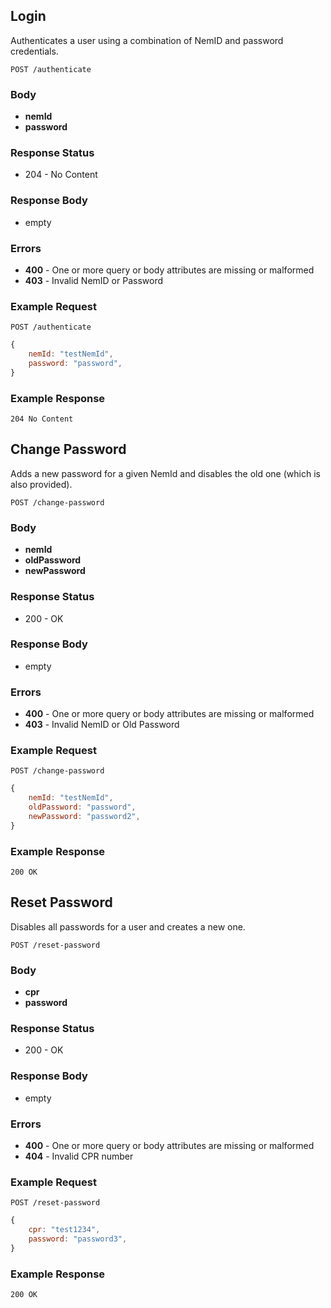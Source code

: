 ## Login
Authenticates a user using a combination of
NemID and password credentials.

`POST /authenticate`

### Body
- **nemId**
- **password**

### Response Status
- 204 - No Content

### Response Body
- empty

### Errors
- **400** - One or more query or body attributes are missing or malformed
- **403** - Invalid NemID or Password

### Example Request
`POST /authenticate`

```javascript
{
    nemId: "testNemId",
    password: "password",
}
```

### Example Response
`204 No Content`

## Change Password
Adds a new password for a given NemId and disables the 
old one (which is also provided).

`POST /change-password`

### Body
- **nemId**
- **oldPassword**
- **newPassword**

### Response Status
- 200 - OK

### Response Body
- empty

### Errors
- **400** - One or more query or body attributes are missing or malformed
- **403** - Invalid NemID or Old Password

### Example Request
`POST /change-password`

```javascript
{
    nemId: "testNemId",
    oldPassword: "password",
    newPassword: "password2",
}
```

### Example Response
`200 OK`

## Reset Password
Disables all passwords for a user and
creates a new one.

`POST /reset-password`

### Body
- **cpr**
- **password**

### Response Status
- 200 - OK

### Response Body
- empty

### Errors
- **400** - One or more query or body attributes are missing or malformed
- **404** - Invalid CPR number

### Example Request
`POST /reset-password`

```javascript
{
    cpr: "test1234",
    password: "password3",
}
```

### Example Response
`200 OK`

